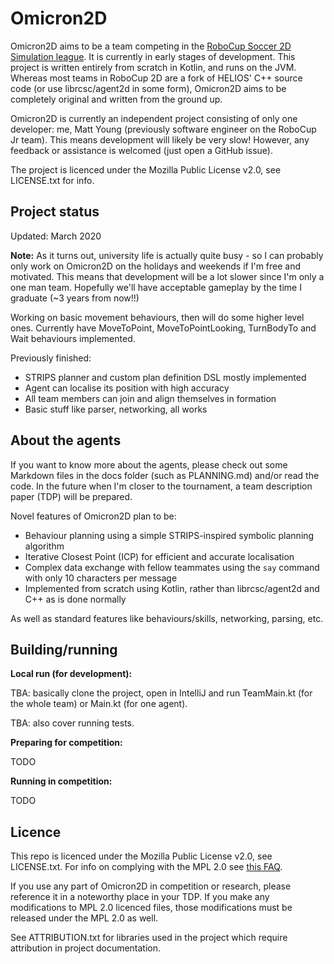 # Omicron2D

Omicron2D aims to be a team competing in the [RoboCup Soccer 2D Simulation league](https://rcsoccersim.github.io/). It
is currently in early stages of development. This project is written entirely from scratch in Kotlin, and runs on the
JVM. Whereas most teams in RoboCup 2D are a fork of HELIOS' C++ source code (or use librcsc/agent2d in some form),
Omicron2D aims to be completely original and written from the ground up.

Omicron2D is currently an independent project consisting of only one developer: me, Matt Young (previously
software engineer on the RoboCup Jr team). This means development will likely be very slow! However, any feedback
or assistance is welcomed (just open a GitHub issue).

The project is licenced under the Mozilla Public License v2.0, see LICENSE.txt for info.

## Project status

Updated: March 2020

**Note:** As it turns out, university life is actually quite busy - so I can probably only work on Omicron2D on the 
holidays and weekends if I'm free and motivated. This means that development will be a lot slower since I'm only a 
one man team. Hopefully we'll have acceptable gameplay by the time I graduate (~3 years from now!!)

Working on basic movement behaviours, then will do some higher level ones. Currently have MoveToPoint, MoveToPointLooking,
TurnBodyTo and Wait behaviours implemented.

Previously finished:

- STRIPS planner and custom plan definition DSL mostly implemented
- Agent can localise its position with high accuracy
- All team members can join and align themselves in formation
- Basic stuff like parser, networking, all works

## About the agents

If you want to know more about the agents, please check out some Markdown files in the docs folder (such as PLANNING.md)
and/or read the code. In the future when I'm closer to the tournament, a team description paper (TDP) will be
prepared.

Novel features of Omicron2D plan to be:

- Behaviour planning using a simple STRIPS-inspired symbolic planning algorithm
- Iterative Closest Point (ICP) for efficient and accurate localisation
- Complex data exchange with fellow teammates using the `say` command with only 10 characters per message
- Implemented from scratch using Kotlin, rather than librcsc/agent2d and C++ as is done normally

As well as standard features like behaviours/skills, networking, parsing, etc.

## Building/running

**Local run (for development):**

TBA: basically clone the project, open in IntelliJ and run TeamMain.kt (for the whole team) or Main.kt (for one agent).

TBA: also cover running tests.

**Preparing for competition:**

TODO

**Running in competition:**

TODO

## Licence
This repo is licenced under the Mozilla Public License v2.0, see LICENSE.txt. For info on complying with the MPL 2.0
see [this FAQ](https://www.mozilla.org/en-US/MPL/2.0/FAQ/).

If you use any part of Omicron2D in competition or research, please reference it in a noteworthy place in your TDP. If
you make any modifications to MPL 2.0 licenced files, those modifications must be released under the MPL 2.0 as well.

See ATTRIBUTION.txt for libraries used in the project which require attribution in project documentation.
